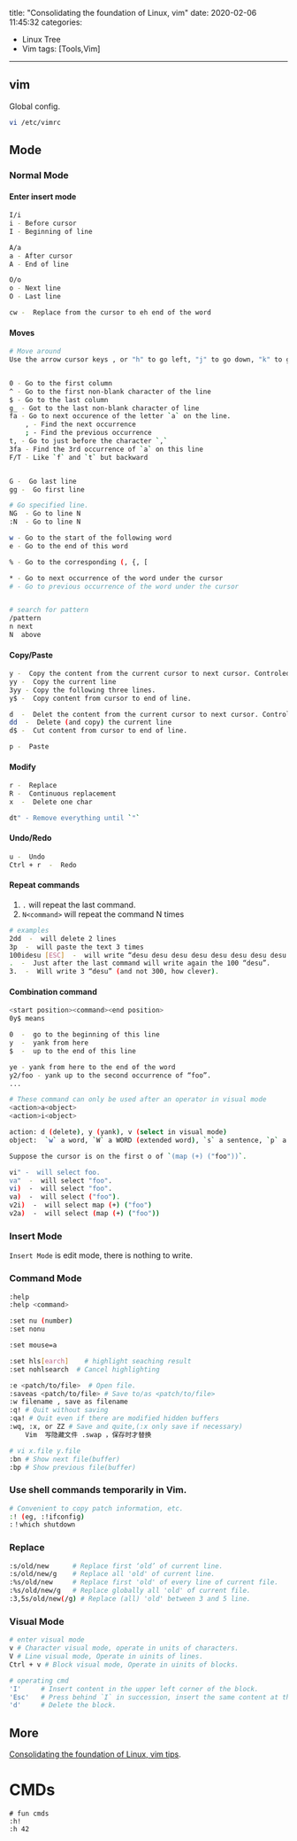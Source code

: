 title: "Consolidating the foundation of Linux, vim"
date: 2020-02-06 11:45:32
categories:
- Linux Tree
- Vim
tags: [Tools,Vim]
---
## vim

Global config.

```bash
vi /etc/vimrc
```

<!-- more -->
## Mode

### Normal Mode

#### Enter insert mode

```bash
I/i
i - Before cursor
I - Beginning of line

A/a
a - After cursor
A - End of line

O/o
o - Next line
O - Last line

cw -  Replace from the cursor to eh end of the word

```

#### Moves

```bash
# Move around
Use the arrow cursor keys , or "h" to go left, "j" to go down, "k" to go up, "l" to go right.


0 - Go to the first column
^ - Go to the first non-blank character of the line
$ - Go to the last column
g_ - Got to the last non-blank character of line
fa - Go to next occurence of the letter `a` on the line.
    , - Find the next occurrence
    ; - Find the previous occurrence
t, - Go to just before the character `,`
3fa - Find the 3rd occurrence of `a` on this line
F/T - Like `f` and `t` but backward


G -  Go last line
gg -  Go first line

# Go specified line.
NG  - Go to line N
:N  - Go to line N

w - Go to the start of the following word
e - Go to the end of this word

% - Go to the corresponding (, {, [

* - Go to next occurrence of the word under the cursor
# - Go to previous occurrence of the word under the cursor


# search for pattern
/pattern  
n next 
N  above
```

#### Copy/Paste

```bash
y -  Copy the content from the current cursor to next cursor. Controled by arrow keys or `h\j\k\l`
yy -  Copy the current line 
3yy - Copy the following three lines.
y$ -  Copy content from cursor to end of line.

d  -  Delet the content from the current cursor to next cursor. Controled by arrow keys or `h\j\k\l`
dd  -  Delete (and copy) the current line
d$ -  Cut content from cursor to end of line.

p -  Paste
```

#### Modify

```bash
r -  Replace
R -  Continuous replacement
x  -  Delete one char

dt" - Remove everything until `"`

```

#### Undo/Redo

```bash
u -  Undo
Ctrl + r  -  Redo
```

#### Repeat commands

1. `.` will repeat the last command.  
2. `N<command>` will repeat the command N times  

```bash
# examples
2dd  -  will delete 2 lines
3p  -  will paste the text 3 times
100idesu [ESC]  -  will write “desu desu desu desu desu desu desu desu desu desu desu desu desu desu desu desu desu desu desu desu desu desu desu desu desu desu desu desu desu desu desu desu desu desu desu desu desu desu desu desu desu desu desu desu desu desu desu desu desu desu desu desu desu desu desu desu desu desu desu desu desu desu desu desu desu desu desu desu desu desu desu desu desu desu desu desu desu desu desu desu desu desu desu desu desu desu desu desu desu desu desu desu desu desu desu desu desu desu desu desu”
.  -  Just after the last command will write again the 100 “desu”.
3.  -  Will write 3 “desu” (and not 300, how clever).
```

#### Combination command

```bash
<start position><command><end position>
0y$ means

0  -  go to the beginning of this line
y  -  yank from here
$  -  up to the end of this line

ye - yank from here to the end of the word
y2/foo - yank up to the second occurrence of “foo”.
...

# These command can only be used after an operator in visual mode
<action>a<object> 
<action>i<object>

action: d (delete), y (yank), v (select in visual mode)
object:  `w` a word, `W` a WORD (extended word), `s` a sentence, `p` a paragraph. But also, natural character such as `", ', ), }, ]`.

Suppose the cursor is on the first o of `(map (+) ("foo"))`.

vi" -  will select foo.
va"  -  will select "foo".
vi)  -  will select "foo".
va)  -  will select ("foo").
v2i)  -  will select map (+) ("foo")
v2a)  -  will select (map (+) ("foo"))
```


### Insert Mode

`Insert Mode` is edit mode, there is nothing to write.


### Command Mode

```bash
:help
:help <command>

:set nu (number)
:set nonu

:set mouse=a

:set hls[earch]    # highlight seaching result
:set nohlsearch  # Cancel highlighting

:e <patch/to/file>  # Open file.
:saveas <patch/to/file> # Save to/as <patch/to/file>
:w filename , save as filename
:q! # Quit without saving
:qa! # Quit even if there are modified hidden buffers
:wq, :x, or ZZ # Save and quite,(:x only save if necessary)
    Vim  写隐藏文件 .swap ，保存时才替换

# vi x.file y.file    
:bn # Show next file(buffer)
:bp # Show previous file(buffer)
```

### Use shell commands temporarily in Vim.
```bash
# Convenient to copy patch information, etc.
:! (eg, :!ifconfig) 
:！which shutdown
```

### Replace

```bash
:s/old/new      # Replace first ‘old’ of current line.
:s/old/new/g    # Replace all 'old' of current line.
:%s/old/new     # Replace first 'old' of every line of current file.
:%s/old/new/g   # Replace globally all 'old' of current file.
:3,5s/old/new(/g) # Replace (all) 'old' between 3 and 5 line.
```

### Visual Mode

```bash
# enter visual mode
v # Character visual mode, operate in units of characters.
V # Line visual mode, Operate in uinits of lines.
Ctrl + v # Block visual mode, Operate in uinits of blocks.

# operating cmd
'I'     # Insert content in the upper left corner of the block.
'Esc'   # Press behind `I` in succession, insert the same content at the beginning of the block line.
'd'     # Delete the block.
```


## More

[Consolidating the foundation of Linux, vim tips](http://huaqianlee.github.io/2020/11/05/Linux/Consolidating-the-foundation-of-Linux-vim-tips/).


# CMDs

```
# fun cmds
:h!
:h 42
```
